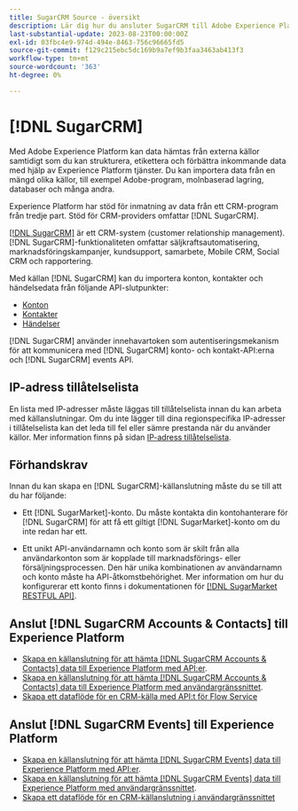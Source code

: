 ```yaml
---
title: SugarCRM Source - översikt
description: Lär dig hur du ansluter SugarCRM till Adobe Experience Platform med hjälp av API:er eller användargränssnittet.
last-substantial-update: 2023-08-23T00:00:00Z
exl-id: 03fbc4e9-974d-494e-8463-756c96665fd5
source-git-commit: f129c215ebc5dc169b9a7ef9b3faa3463ab413f3
workflow-type: tm+mt
source-wordcount: '363'
ht-degree: 0%

---
```


# [!DNL SugarCRM]

Med Adobe Experience Platform kan data hämtas från externa källor samtidigt som du kan strukturera, etikettera och förbättra inkommande data med hjälp av Experience Platform tjänster. Du kan importera data från en mängd olika källor, till exempel Adobe-program, molnbaserad lagring, databaser och många andra.

Experience Platform har stöd för inmatning av data från ett CRM-program från tredje part. Stöd för CRM-providers omfattar [!DNL SugarCRM].

[[!DNL SugarCRM]](https://www.sugarcrm.com/) är ett CRM-system (customer relationship management). [!DNL SugarCRM]-funktionaliteten omfattar säljkraftsautomatisering, marknadsföringskampanjer, kundsupport, samarbete, Mobile CRM, Social CRM och rapportering.

Med källan [!DNL SugarCRM] kan du importera konton, kontakter och händelsedata från följande API-slutpunkter:

* [Konton](https://market.apidocs.sugarcrm.com/#b0aeb0cd-80ea-4688-8474-54e4873f32f3)
* [Kontakter](https://market.apidocs.sugarcrm.com/#308c5025-9478-4de3-8a41-1fc3cff1d8d1)
* [Händelser](https://market.apidocs.sugarcrm.com/#516ec3b1-8e70-43d4-8bf2-38a2ae74c0a5)

[!DNL SugarCRM] använder innehavartoken som autentiseringsmekanism för att kommunicera med [!DNL SugarCRM] konto- och kontakt-API:erna och [!DNL SugarCRM] events API.

## IP-adress tillåtelselista

En lista med IP-adresser måste läggas till tillåtelselista innan du kan arbeta med källanslutningar. Om du inte lägger till dina regionspecifika IP-adresser i tillåtelselista kan det leda till fel eller sämre prestanda när du använder källor. Mer information finns på sidan [IP-adress tillåtelselista](../../ip-address-allow-list.md).

## Förhandskrav

Innan du kan skapa en [!DNL SugarCRM]-källanslutning måste du se till att du har följande:

* Ett [!DNL SugarMarket]-konto. Du måste kontakta din kontohanterare för [!DNL SugarCRM] för att få ett giltigt [!DNL SugarMarket]-konto om du inte redan har ett.

* Ett unikt API-användarnamn och konto som är skilt från alla användarkonton som är kopplade till marknadsförings- eller försäljningsprocessen. Den här unika kombinationen av användarnamn och konto måste ha API-åtkomstbehörighet. Mer information om hur du konfigurerar ett konto finns i dokumentationen för [[!DNL SugarMarket RESTFUL API]](https://market.apidocs.sugarcrm.com/#intro).

## Anslut [!DNL SugarCRM Accounts & Contacts] till Experience Platform

* [Skapa en källanslutning för att hämta [!DNL SugarCRM Accounts & Contacts] data till Experience Platform med API:er](../../tutorials/api/create/crm/sugarcrm-accounts-contacts.md).
* [Skapa en källanslutning för att hämta [!DNL SugarCRM Accounts & Contacts] data till Experience Platform med användargränssnittet](../../tutorials/ui/create/crm/sugarcrm-accounts-contacts.md).
* [Skapa ett dataflöde för en CRM-källa med API:t för Flow Service](../../tutorials/api/collect/crm.md)


## Anslut [!DNL SugarCRM Events] till Experience Platform

* [Skapa en källanslutning för att hämta [!DNL SugarCRM Events] data till Experience Platform med API:er](../../tutorials/ui/create/crm/sugarcrm-events.md).
* [Skapa en källanslutning för att hämta [!DNL SugarCRM Events] data till Experience Platform med användargränssnittet](../../tutorials/ui/create/crm/sugarcrm-events.md).
* [Skapa ett dataflöde för en CRM-källanslutning i användargränssnittet](../../tutorials/ui/dataflow/crm.md)
